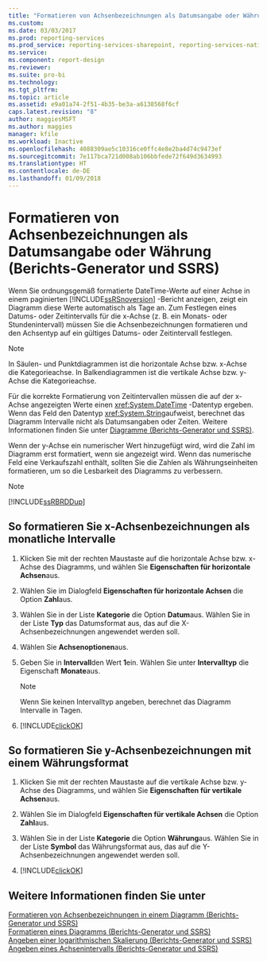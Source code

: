 ```yaml
---
title: "Formatieren von Achsenbezeichnungen als Datumsangabe oder Währung (Berichts-Generator und SSRS) | Microsoft-Dokumentation"
ms.custom: 
ms.date: 03/03/2017
ms.prod: reporting-services
ms.prod_service: reporting-services-sharepoint, reporting-services-native
ms.service: 
ms.component: report-design
ms.reviewer: 
ms.suite: pro-bi
ms.technology: 
ms.tgt_pltfrm: 
ms.topic: article
ms.assetid: e9a01a74-2f51-4b35-be3a-a6138568f6cf
caps.latest.revision: "8"
author: maggiesMSFT
ms.author: maggies
manager: kfile
ms.workload: Inactive
ms.openlocfilehash: 4088309ae5c10316ce0ffc4e8e2ba4d74c9473ef
ms.sourcegitcommit: 7e117bca721d008ab106bbfede72f649d3634993
ms.translationtype: HT
ms.contentlocale: de-DE
ms.lasthandoff: 01/09/2018
---
```

# <a name="format-axis-labels-as-dates-or-currencies-report-builder-and-ssrs"></a>Formatieren von Achsenbezeichnungen als Datumsangabe oder Währung (Berichts-Generator und SSRS)
Wenn Sie ordnungsgemäß formatierte DateTime-Werte auf einer Achse in einem paginierten [!INCLUDE[ssRSnoversion](../../includes/ssrsnoversion-md.md)] -Bericht anzeigen, zeigt ein Diagramm diese Werte automatisch als Tage an. Zum Festlegen eines Datums- oder Zeitintervalls für die x-Achse (z. B. ein Monats- oder Stundenintervall) müssen Sie die Achsenbezeichnungen formatieren und den Achsentyp auf ein gültiges Datums- oder Zeitintervall festlegen.  
  
> [!NOTE]  
>  In Säulen- und Punktdiagrammen ist die horizontale Achse bzw. x-Achse die Kategorieachse. In Balkendiagrammen ist die vertikale Achse bzw. y-Achse die Kategorieachse.  
  
 Für die korrekte Formatierung von Zeitintervallen müssen die auf der x-Achse angezeigten Werte einen <xref:System.DateTime> -Datentyp ergeben. Wenn das Feld den Datentyp <xref:System.String>aufweist, berechnet das Diagramm Intervalle nicht als Datumsangaben oder Zeiten. Weitere Informationen finden Sie unter [Diagramme &#40;Berichts-Generator und SSRS&#41;](../../reporting-services/report-design/charts-report-builder-and-ssrs.md).  
  
 Wenn der y-Achse ein numerischer Wert hinzugefügt wird, wird die Zahl im Diagramm erst formatiert, wenn sie angezeigt wird. Wenn das numerische Feld eine Verkaufszahl enthält, sollten Sie die Zahlen als Währungseinheiten formatieren, um so die Lesbarkeit des Diagramms zu verbessern.  
  
> [!NOTE]  
>  [!INCLUDE[ssRBRDDup](../../includes/ssrbrddup-md.md)]  
  
## <a name="to-format-x-axis-labels-as-monthly-intervals"></a>So formatieren Sie x-Achsenbezeichnungen als monatliche Intervalle  
  
1.  Klicken Sie mit der rechten Maustaste auf die horizontale Achse bzw. x-Achse des Diagramms, und wählen Sie **Eigenschaften für horizontale Achsen**aus.  
  
2.  Wählen Sie im Dialogfeld **Eigenschaften für horizontale Achsen** die Option **Zahl**aus.  
  
3.  Wählen Sie in der Liste **Kategorie** die Option **Datum**aus. Wählen Sie in der Liste **Typ** das Datumsformat aus, das auf die X-Achsenbezeichnungen angewendet werden soll.  
  
4.  Wählen Sie **Achsenoptionen**aus.  
  
5.  Geben Sie in **Intervall**den Wert **1**ein. Wählen Sie unter **Intervalltyp** die Eigenschaft **Monate**aus.  
  
    > [!NOTE]  
    >  Wenn Sie keinen Intervalltyp angeben, berechnet das Diagramm Intervalle in Tagen.  
  
6.  [!INCLUDE[clickOK](../../includes/clickok-md.md)]  
  
## <a name="to-format-y-axis-labels-using-a-currency-format"></a>So formatieren Sie y-Achsenbezeichnungen mit einem Währungsformat  
  
1.  Klicken Sie mit der rechten Maustaste auf die vertikale Achse bzw. y-Achse des Diagramms, und wählen Sie **Eigenschaften für vertikale Achsen**aus.  
  
2.  Wählen Sie im Dialogfeld **Eigenschaften für vertikale Achsen** die Option **Zahl**aus.  
  
3.  Wählen Sie in der Liste **Kategorie** die Option **Währung**aus. Wählen Sie in der Liste **Symbol** das Währungsformat aus, das auf die Y-Achsenbezeichnungen angewendet werden soll.  
  
4.  [!INCLUDE[clickOK](../../includes/clickok-md.md)]  
  
## <a name="see-also"></a>Weitere Informationen finden Sie unter  
 [Formatieren von Achsenbezeichnungen in einem Diagramm &#40;Berichts-Generator und SSRS&#41;](../../reporting-services/report-design/formatting-axis-labels-on-a-chart-report-builder-and-ssrs.md)   
 [Formatieren eines Diagramms &#40;Berichts-Generator und SSRS&#41;](../../reporting-services/report-design/formatting-a-chart-report-builder-and-ssrs.md)   
 [Angeben einer logarithmischen Skalierung (Berichts-Generator und SSRS)](../../reporting-services/report-design/specify-a-logarithmic-scale-report-builder-and-ssrs.md)   
 [Angeben eines Achsenintervalls &#40;Berichts-Generator und SSRS&#41;](../../reporting-services/report-design/specify-an-axis-interval-report-builder-and-ssrs.md)  
  
  
